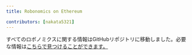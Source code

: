 ```yaml
---
title: Robonomics on Ethereum

contributors: [nakata5321]
---
```


すべてのロボノミクスに関する情報はGitHubリポジトリに移動しました。必要な情報は[こちらで見つけることができます。](https://github.com/airalab/Robonomics_on_Ethereum_Wiki)